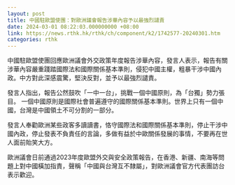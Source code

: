 ```yaml
---
layout: post
title: 中國駐歐盟使團：對歐洲議會報告涉華內容予以最強烈譴責
date: 2024-03-01 08:22:03.000000000 +08:00
link: https://news.rthk.hk/rthk/ch/component/k2/1742577-20240301.htm
categories: rthk
---
```


中國駐歐盟使團回應歐洲議會外交政策年度報告涉華內容，發言人表示，報告有關涉華內容嚴重踐踏國際法和國際關係基本準則，侵犯中國主權，粗暴干涉中國內政。中方對此深感震驚，堅決反對，並予以最強烈譴責。 

發言人指出，報告公然鼓吹「一中一台」，挑戰一個中國原則，為「台獨」勢力張目。 一個中國原則是國際社會普遍遵守的國際關係基本準則。世界上只有一個中國，台灣是中國領土不可分割的一部分。 

發言人奉勸歐洲某些政客多讀讀書，恪守國際法和國際關係基本準則，停止干涉中國內政，停止發表不負責任的言論，多做有益於中歐關係發展的事情，不要再在世人面前貽笑大方。　　

歐洲議會日前通過2023年度歐盟外交與安全政策報告，在香港、新疆、南海等問題上對中國橫加指責，聲稱「中國與台灣互不隸屬」，對歐洲議會官方代表團訪台表示歡迎。
